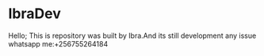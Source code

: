 # IbraDev
Hello;
This is repository was built by Ibra.And its still development any issue whatsapp me:+256755264184
